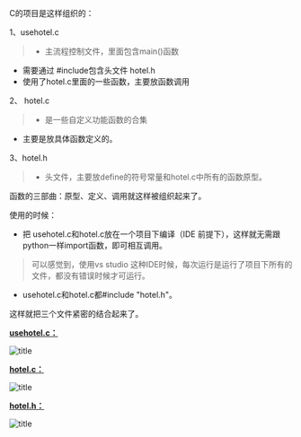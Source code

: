 C的项目是这样组织的：

1、usehotel.c 

> - 主流程控制文件，里面包含main()函数
- 需要通过 #include包含头文件 hotel.h
- 使用了hotel.c里面的一些函数，主要放函数调用

2、 hotel.c

> - 是一些自定义功能函数的合集
- 主要是放具体函数定义的。


3、hotel.h

> - 头文件，主要放define的符号常量和hotel.c中所有的函数原型。

函数的三部曲：原型、定义、调用就这样被组织起来了。

使用的时候：

- 把 usehotel.c和hotel.c放在一个项目下编译（IDE 前提下），这样就无需跟python一样import函数，即可相互调用。
> 可以感觉到，使用vs studio 这种IDE时候，每次运行是运行了项目下所有的文件，都没有错误时候才可运行。

- usehotel.c和hotel.c都#include "hotel.h"。

这样就把三个文件紧密的结合起来了。


**<u>usehotel.c：</u>**

![title](https://leanote.com/api/file/getImage?fileId=5e5e0333ab6441609b0021b0)

**<u>hotel.c：</u>**

![title](https://leanote.com/api/file/getImage?fileId=5e5e035cab6441609b0021b6)

**<u>hotel.h：</u>**

![title](https://leanote.com/api/file/getImage?fileId=5e5e0402ab644162980021e9)

